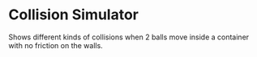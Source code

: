 # Collision Simulator
Shows different kinds of collisions when 2 balls move inside a container with no friction on the walls.

